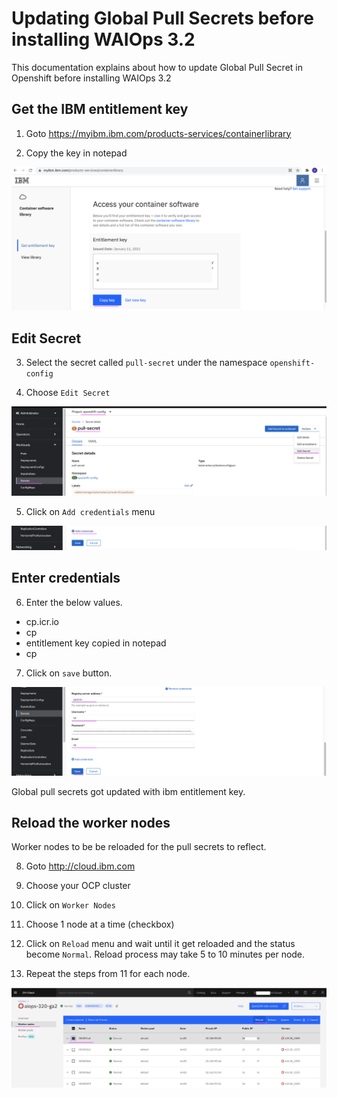 # Updating Global Pull Secrets before installing WAIOps 3.2

This documentation explains about how to update Global Pull Secret in Openshift before installing WAIOps 3.2

## Get the IBM entitlement key

1. Goto https://myibm.ibm.com/products-services/containerlibrary

2. Copy the key in notepad

<img src="images/image0.png">

## Edit Secret

3. Select the secret called `pull-secret` under the namespace `openshift-config`

4. Choose `Edit Secret`

<img src="images/image1.png">

5. Click on `Add credentials` menu

<img src="images/image2.png">


## Enter credentials

6. Enter the below values.

- cp.icr.io
- cp
- entitlement key copied in notepad
- cp

7. Click on `save` button.

<img src="images/image3.png">

Global pull secrets got updated with ibm entitlement key.

## Reload the worker nodes

Worker nodes to be be reloaded for the pull secrets to reflect.

8. Goto http://cloud.ibm.com

9. Choose your OCP cluster

10. Click on `Worker Nodes`

11. Choose 1 node at a time (checkbox)

12. Click on `Reload` menu and wait until it get reloaded and the status become `Normal`. Reload process may take 5 to 10 minutes per node.

13. Repeat the steps from 11 for each node.

<img src="images/image4.png">


